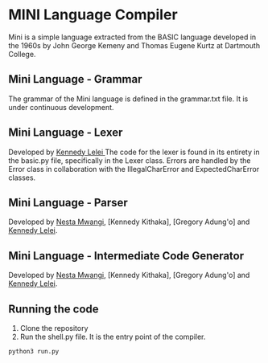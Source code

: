 # MINI Language Compiler

Mini is a simple language extracted from the BASIC language developed in the 1960s by John George Kemeny and Thomas Eugene Kurtz at Dartmouth College.

## Mini Language - Grammar

The grammar of the Mini language is defined in the grammar.txt file. It is under continuous development.

## Mini Language - Lexer

Developed by [Kennedy Lelei ](https://github.com/kennedylelei)
The code for the lexer is found in its entirety in the basic.py file, specifically in the Lexer class. Errors are handled by the Error class in collaboration with the IllegalCharError and ExpectedCharError classes.

## Mini Language - Parser

Developed by [Nesta Mwangi](https://github.com/Eazynesta), [Kennedy Kithaka], [Gregory Adung'o] and [Kennedy Lelei](https://github.com/kennedylelei).


## Mini Language - Intermediate Code Generator

Developed by [Nesta Mwangi](https://github.com/Eazynesta), [Kennedy Kithaka], [Gregory Adung'o] and [Kennedy Lelei](https://github.com/kennedylelei).


## Running the code

1. Clone the repository
2. Run the shell.py file. It is the entry point of the compiler.

```bash
python3 run.py
```